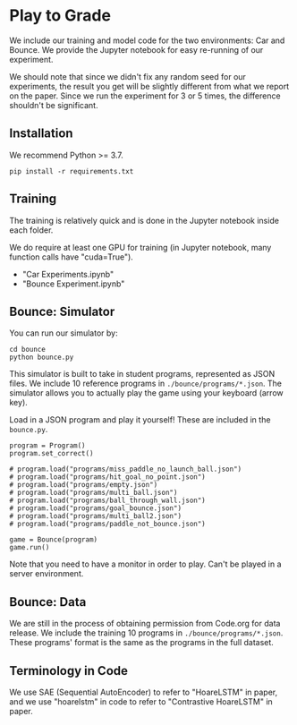 # Play to Grade

We include our training and model code for the two environments: Car and Bounce.
We provide the Jupyter notebook for easy re-running of our experiment.

We should note that since we didn't fix any random seed for our experiments, the result you get
will be slightly different from what we report on the paper. Since we run
the experiment for 3 or 5 times, the difference shouldn't be significant.

## Installation

We recommend Python >= 3.7.

```
pip install -r requirements.txt
```

## Training

The training is relatively quick and is done in the Jupyter notebook inside each folder.

We do require at least one GPU for training (in Jupyter notebook, many function calls have "cuda=True").

- "Car Experiments.ipynb"
- "Bounce Experiment.ipynb"

## Bounce: Simulator

You can run our simulator by:

```
cd bounce
python bounce.py
``` 

This simulator is built to take in student programs, represented as JSON files. We include 10 reference programs in
`./bounce/programs/*.json`. The simulator allows you to actually play the game using your keyboard (arrow key).

Load in a JSON program and play it yourself! These are included in the `bounce.py`.

```
program = Program()
program.set_correct()

# program.load("programs/miss_paddle_no_launch_ball.json")
# program.load("programs/hit_goal_no_point.json")
# program.load("programs/empty.json")
# program.load("programs/multi_ball.json")
# program.load("programs/ball_through_wall.json")
# program.load("programs/goal_bounce.json")
# program.load("programs/multi_ball2.json")
# program.load("programs/paddle_not_bounce.json")

game = Bounce(program)
game.run()
```

Note that you need to have a monitor in order to play. Can't be played in a server environment.

## Bounce: Data

We are still in the process of obtaining permission from Code.org for data release.
 We include the training 10 programs in `./bounce/programs/*.json`. These 
programs' format is the same as the programs in the full dataset.

## Terminology in Code

We use SAE (Sequential AutoEncoder) to refer to "HoareLSTM" in paper, and we use "hoarelstm" in code to refer
to "Contrastive HoareLSTM" in paper.